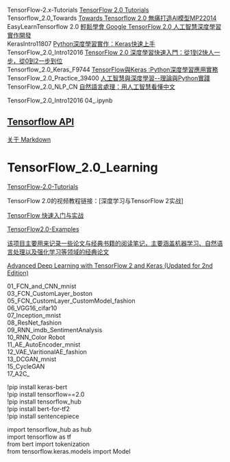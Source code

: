 
TensorFlow-2.x-Tutorials  [TensorFlow 2.0 Tutorials](https://github.com/dragen1860/TensorFlow-2.x-Tutorials)  
Tensorflow_2.0_Towards  [Towards Tensorflow 2.0 無痛打造AI模型MP22014](http://www.drmaster.com.tw/Bookinfo.asp?BookID=MP22014)  
EasyLearnTensorflow 2.0  [輕鬆學會 Google TensorFlow 2.0 人工智慧深度學習實作開發](https://github.com/taipeitechmmslab/MMSLAB-TF2)  
KerasIntro11807  [Python深度學習實作：Keras快速上手](http://www.drmaster.com.tw/Bookinfo.asp?BookID=MP11807)  
TensorFlow_2.0_Intro12016  [TensorFlow 2.0 深度學習快速入門：從1到2快人一步，從0到2一步到位](http://www.drmaster.com.tw/bookinfo.asp?BookID=MP12016)  
Tensorflow_2.0_Keras_F9744  [TensorFlow與Keras :Python深度學習應用實務](https://www.flag.com.tw/books/product/F9744)  
TensorFlow_2.0_Practice_39400 [人工智慧與深度學習--理論與Python實踐](http://books.gotop.com.tw/e_AEE039400)  
TensorFlow_2.0_NLP_CN [自然語言處理：用人工智慧看懂中文](https://www.books.com.tw/products/0010774772)  



TensorFlow_2.0_Intro12016 04_.ipynb  






## [Tensorflow API](https://www.tensorflow.org/api_docs/python/tf/transpose)

[关于 Markdown](https://xianbai.me/learn-md/article/syntax/paragraphs-and-line-breaks.html)  

# TensorFlow_2.0_Learning  

[TensorFlow-2.0-Tutorials](https://github.com/dragen1860/TensorFlow-2.x-Tutorials)  

TensorFlow 2.0的视频教程链接：[深度学习与TensorFlow 2实战]  

[TensorFlow 快速入门与实战](https://github.com/DjangoPeng/tensorflow-101)  
 
[TensorFlow2.0-Examples](https://github.com/YunYang1994/TensorFlow2.0-Examples)  
 
 [该项目主要用来记录一些论文与经典书籍的阅读笔记，主要涵盖机器学习、自然语言处理以及强化学习等领域的经典论文](https://github.com/NELSONZHAO/paper-learning-and-notes)  

[Advanced Deep Learning with TensorFlow 2 and Keras (Updated for 2nd Edition)](https://github.com/PacktPublishing/Advanced-Deep-Learning-with-Keras)



01_FCN_and_CNN_mnist  
03_FCN_CustomLayer_boston  
05_FCN_CustomLayer_CustomModel_fashion  
06_VGG16_cifar10  
07_Inception_mnist  
08_ResNet_fashion  
09_RNN_imdb_SentimentAnalysis  
10_RNN_Color Robot  
11_AE_AutoEncoder_mnist  
12_VAE_VaritionalAE_fashion  
13_DCGAN_mnist  
15_CycleGAN  
17_A2C_  





!pip install keras-bert  
!pip install tensorflow==2.0  
!pip install tensorflow_hub  
!pip install bert-for-tf2  
!pip install sentencepiece  


import tensorflow_hub as hub  
import tensorflow as tf  
from bert import tokenization  
from tensorflow.keras.models import Model   

